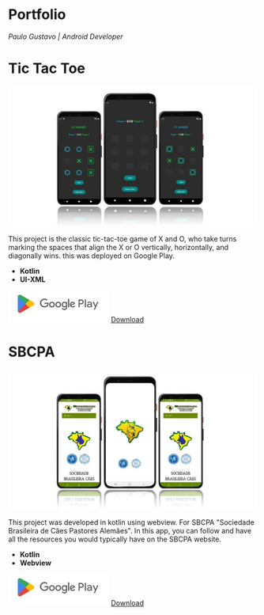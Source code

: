 # Portfolio
*Paulo Gustavo | Android Developer*


# Tic Tac Toe
![tic tac toe app image](tictoctoe.jpg)

This project is the classic tic-tac-toe game of X and O, who take turns marking the spaces that align the X or O vertically, horizontally, and diagonally wins. this was deployed on Google Play.
* **Kotlin** 
* **UI-XML**

![alt text](googleplay.jpg)
[Download](https://play.google.com/store/apps/details?id=com.pgustavo.hashgame)

# SBCPA
![sbcpa app image](sbcpa.jpg)

This project was developed in kotlin using webview. For SBCPA "Sociedade Brasileira de Cães Pastores Alemães". In this app, you can follow and have all the resources you would typically have on the SBCPA website.
* **Kotlin** 
* **Webview**

![alt text](googleplay.jpg)
[Download](https://play.google.com/store/apps/details?id=com.pgustavo.sbcpa)
